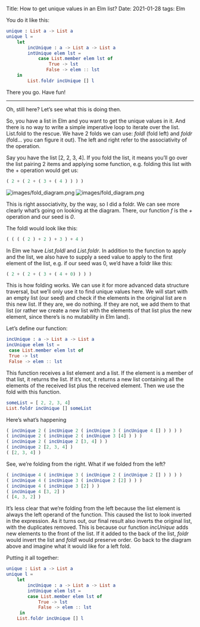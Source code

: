Title: How to get unique values in an Elm list?
Date: 2021-01-28
tags: Elm

You do it like this:

```elm
unique : List a -> List a
unique l =
    let
        incUnique : a -> List a -> List a
        intUnique elem lst =
            case List.member elem lst of
                True -> lst
               False -> elem :: lst
    in
        List.foldr incUnique [] l
```

There you go. Have fun!

---

Oh, still here? Let’s see what this is doing then.

So, you have a list in Elm and you want to get the unique values in it. And there is no way to write a simple imperative loop to iterate over the list. List.fold to the rescue. We have 2 folds we can use: *foldl* (fold left) and *foldr* (fold… you can figure it out). The left and right refer to the associativity of the operation.

Say you have the list [2, 2, 3, 4]. If you fold the list, it means you’ll go over the list pairing 2 items and applying some function, e.g. folding this list with the + operation would get us:

```elm
( 2 + ( 2 + ( 3 + ( 4 ) ) ) )
```

![images/fold_diagram.png]({static}/blog/0001_elm_get_unique_values/fold_diagram.png)
![images/fold_diagram.png]({filename}/fold_diagram.png)

This is right associativity, by the way, so I did a foldr. We can see more 
clearly what’s going on looking at the diagram. There, our function *f* is the *+* operation and our seed is *0*.

The foldl would look like this:

```elm
( ( ( ( 2 ) + 2 ) + 3 ) + 4 )
```

In Elm we have *List.foldl* and *List.foldr*.
 In addition to the function to apply and the list, we also have to 
supply a seed value to apply to the first element of the list, e.g. if 
our seed was 0, we’d have a foldr like this:

```elm
( 2 + ( 2 + ( 3 + ( 4 + 0) ) ) )
```

This
 is how folding works. We can use it for more advanced data structure 
traversal, but we’ll only use it to find unique values here. We will 
start with an empty list (our seed) and check if the elements in the 
original list are n this new list. If they are, we do nothing. If they 
are not, we add them to that list (or rather we create a new list with 
the elements of that list plus the new element, since there’s is no 
mutability in Elm land).

Let’s define our function:

```elm
incUnique : a -> List a -> List a
incUnique elem lst =
 case List.member elem lst of
 True -> lst
 False -> elem :: lst
```

This function receives a list element and a list. If the element is a member of that list, it returns the list. If it’s not, it returns a new list containing all the elements of the received list plus the received 
element. Then we use the fold with this function.

```elm
someList = [ 2, 2, 3, 4]
List.foldr incUnique [] someList
```

Here’s what’s happening

```elm
( incUnique 2 ( incUnique 2 ( incUnique 3 ( incUnique 4 [] ) ) ) )
( incUnique 2 ( incUnique 2 ( incUnique 3 [4] ) ) )
( incUnique 2 ( incUnique 2 [3, 4] ) )
( incUnique 2 [2, 3, 4] )
( [2, 3, 4] )
```

See, we’re folding from the right. What if we folded from the left?

```elm
( incUnique 4 ( incUnique 3 ( incUnique 2 ( incUnique 2 [] ) ) ) )
( incUnique 4 ( incUnique 3 ( incUnique 2 [2] ) ) )
( incUnique 4 ( incUnique 3 [2] ) )
( incUnique 4 [3, 2] )
( [4, 3, 2] )
```

It’s less clear that we’re folding from the left because the list element is always the left operand of the function. This caused the list to look inverted in the expression. As it turns out, our final result also inverts the original list, with the duplicates removed. This is because our function *incUnique* adds new elements to the front of the list. If it added to the back of the list, *foldr* would invert the list and *foldl* would preserve order. Go back to the diagram above and imagine what it would like for a left fold.

Putting it all together:

```elm
unique : List a -> List a
unique l =
    let
        incUnique : a -> List a -> List a
        intUnique elem lst =
		case List.member elem lst of
			True -> lst
			False -> elem :: lst
     in
	List.foldr incUnique [] l
```
